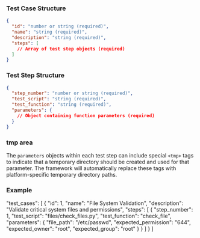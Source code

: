 ### Test Case Structure

```json
{
  "id": "number or string (required)",
  "name": "string (required)",
  "description": "string (required)",
  "steps": [
    // Array of test step objects (required)
  ]
}
```

### Test Step Structure

```json
{
  "step_number": "number or string (required)",
  "test_script": "string (required)",
  "test_function": "string (required)",
  "parameters": {
    // Object containing function parameters (required)
  }
}
```

### tmp area

The `parameters` objects within each test step can include special `<tmp>` tags to indicate that a temporary directory should be created and used for that parameter. 
The framework will automatically replace these tags with platform-specific temporary directory paths.

### Example

"test_cases": [
    {
      "id": 1,
      "name": "File System Validation",
      "description": "Validate critical system files and permissions",
      "steps": [
        {
          "step_number": 1,
          "test_script": "files/check_files.py",
          "test_function": "check_file",
          "parameters": {
            "file_path": "/etc/passwd",
            "expected_permission": "644",
            "expected_owner": "root",
            "expected_group": "root"
          }
        }
        ]
    }
    ]